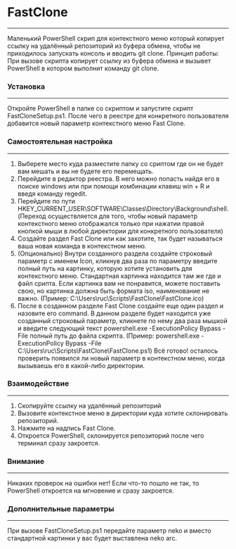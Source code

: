 # FastClone
___
Маленький PowerShell скрип для контекстного меню который копирует ссылку на удалённый репозиторий из буфера обмена, чтобы не приходилось запускать консоль и вводить git clone.
Принцип работы:
При вызове скрипта копирует ссылку из буфера обмена и вызывет PowerShell в котором выполнит команду git clone.

### Установка
___
Откройте PowerShell в папке со скриптом и запустите скрипт FastCloneSetup.ps1. После чего в реестре для конкретного пользователя добавится новый параметр контекстного меню Fast Clone.

### Самостоятельная настройка
___
1. Выберете место куда разместите папку со сриптом где он не будет вам мешать и вы не будете его перемещать.
2. Перейдите в редактор реестра. В него можно попасть найдя его в поиске windows или при помощи комбинации клавиш win + R и введя команду regedit.
3. Перейдите по пути HKEY_CURRENT_USER\SOFTWARE\Classes\Directory\Background\shell. (Переход осуществляется для того, чтобы новый параметр контекстного меню отображался только при нажатии правой кнопкой мыши в любой директории для конкретного пользователя)
4. Создайте раздел Fast Сlone или как захотите, так будет называться ваша новая команда в контекстном меню.
5. (Опционально) Внутри созданного раздела создайте строковый параметр с именем Icon, кликнув два раза по параметру введите полный путь на картинку, которую хотите установить для контекстного меню. Стандартная картинка находится там же где и файл срипта. Если картинка вам не понравится, можете поставить свою, но картинка должна быть формата iso, наименование не важно. (Пример: C:\Users\ruc\Scripts\FastClone\FastClone.ico)
6. После в созданном разделе Fast Сlone создайте еще один раздел и назовите его command. В данном разделе будет находится уже созданный строковый параметр, кликнете по нему два раза мышкой и введите следующий текст powershell.exe -ExecutionPolicy Bypass -File полный путь до файла скрипта. (Пример: powershell.exe -ExecutionPolicy Bypass -File C:\Users\ruc\Scripts\FastClone\FastClone.ps1)
Всё готово! осталось проверить появился ли новый параметр в контекстном меню, когда вызываешь его в какой-либо директории.

### Взаимодействие
___
1. Скопируйте ссылку на удалённый репозиторий
2. Вызовите контекстное меню в директории куда хотите склонировать репозиторий.
3. Нажмите на надпись Fast Clone.
4. Откроется PowerShell, склонируется репозиторий после чего терминал сразу закроется.

### Внимание
___
Никаких проверок на ошибки нет! Если что-то пошло не так, то PowerShell откроется на мгновение и сразу закроется.

### Дополнительные параметры
___
При вызове FastCloneSetup.ps1 передайте параметр neko и вместо стандартной картинки у вас будет выставлена neko arc.